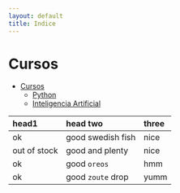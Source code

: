 ```yaml
---
layout: default
title: Indice
---
```

# Cursos

- [Cursos](/curso/main)
    - [Python](/curso/python/main)
    - [Inteligencia Artificial](/curso/ia/main)

| head1        | head two          | three |
|:-------------|:------------------|:------|
| ok           | good swedish fish | nice  |
| out of stock | good and plenty   | nice  |
| ok           | good `oreos`      | hmm   |
| ok           | good `zoute` drop | yumm  |


